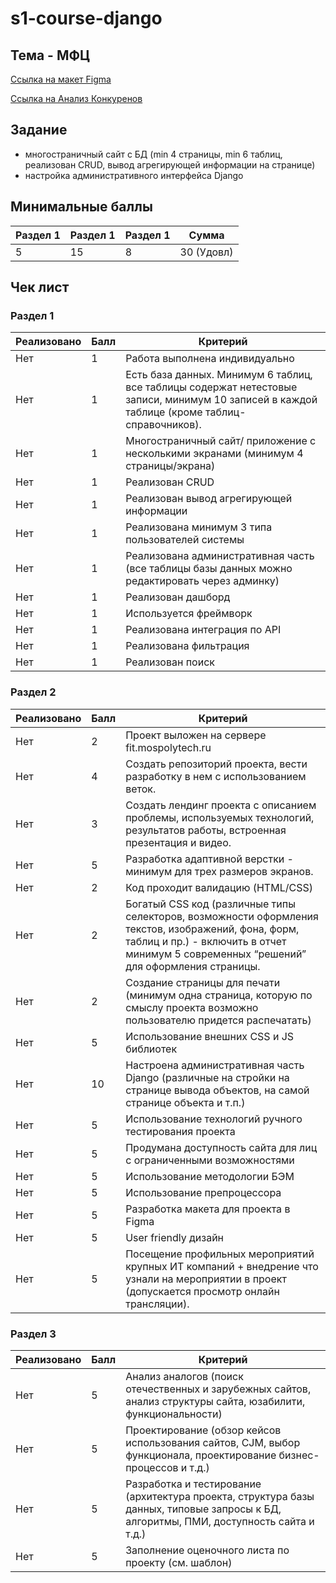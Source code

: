 # s1-course-django

## Тема - 	МФЦ
[Ссылка на макет Figma](https://www.figma.com/file/vKrArzk1G045DHEveitshM/%D0%AF%D0%94%D0%BE%D0%BA%D1%83%D0%BC%D0%B5%D0%BD%D1%82%D1%8B?node-id=0%3A1)

[Ссылка на Анализ Конкуренов](https://docs.google.com/spreadsheets/d/1LtOaS0qzk2i2ts5ALyToVgCNcs8l9lmFGD6T2OGPORg/edit?usp=sharing)

## Задание

- многостраничный сайт с БД 
(min 4 страницы, min 6 таблиц, реализован CRUD, вывод агрегирующей информации на странице)
- настройка административного интерфейса Django

## Минимальные баллы
| Раздел 1 | Раздел 1 | Раздел 1 | Сумма      |
|----------|----------|----------|------------|
| 5        | 15       | 8        | 30 (Удовл) |

## Чек лист

### Раздел 1

**Реализовано**|**Балл**|**Критерий**
-----|-----|-----
Нет|1|Работа выполнена индивидуально
Нет|1|Есть база данных. Минимум 6 таблиц, все таблицы содержат нетестовые записи, минимум 10 записей в каждой таблице (кроме таблиц-справочников).
Нет|1|Многостраничный сайт/ приложение с несколькими экранами (минимум 4 страницы/экрана)
Нет|1|Реализован CRUD
Нет|1|Реализован вывод агрегирующей информации
Нет|1|Реализована минимум 3 типа пользователей системы
Нет|1|Реализована административная часть (все таблицы базы данных можно редактировать через админку)
Нет|1|Реализован дашборд
Нет|1|Используется фреймворк
Нет|1|Реализована интеграция по API
Нет|1|Реализована фильтрация
Нет|1|Реализован поиск

### Раздел 2

**Реализовано**|**Балл**|**Критерий**
-----|-----|-----
Нет|2|Проект выложен на сервере fit.mospolytech.ru
Нет|4|Создать репозиторий проекта, вести разработку в нем с использованием веток.
Нет|3|Создать лендинг проекта с описанием проблемы, используемых технологий, результатов работы, встроенная презентация и видео.
Нет|5|Разработка адаптивной верстки - минимум для трех размеров экранов.
Нет|2|Код проходит валидацию (HTML/CSS)
Нет|2|Богатый CSS код (различные типы селекторов, возможности оформления текстов, изображений, фона, форм, таблиц и пр.) - включить в отчет минимум 5 современных “решений” для оформления страницы.
Нет|2|Создание страницы для печати (минимум одна страница, которую по смыслу проекта возможно пользователю придется распечатать)
Нет|5|Использование внешних CSS и JS библиотек
Нет|10|Настроена административная часть Django (различные на стройки на странице вывода объектов, на самой странице объекта и т.п.)
Нет|5|Использование технологий ручного тестирования проекта
Нет|5|Продумана доступность сайта для лиц с ограниченными возможностями
Нет|5|Использование методологии БЭМ
Нет|5|Использование препроцессора
Нет|5|Разработка макета для проекта в Figma
Нет|5|User friendly дизайн
Нет|5|Посещение профильных мероприятий крупных ИТ компаний + внедрение что узнали на мероприятии в проект (допускается просмотр онлайн трансляции).

### Раздел 3

**Реализовано**|**Балл**|**Критерий**
-----|-----|-----
Нет|5|Анализ аналогов (поиск отечественных и зарубежных сайтов, анализ структуры сайта, юзабилити, функциональности)
Нет|5|Проектирование (обзор кейсов использования сайтов, CJM, выбор функционала, проектирование бизнес-процессов и т.д.)
Нет|5|Разработка и тестирование (архитектура проекта, структура базы данных, типовые запросы к БД, алгоритмы, ПМИ, доступность сайта и т.д.)
Нет|5|Заполнение оценочного листа по проекту (см. шаблон)
